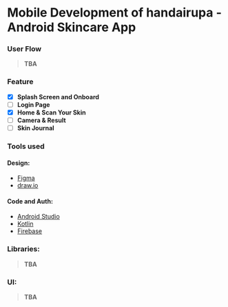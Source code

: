 # Mobile Development of handairupa - Android Skincare App

### User Flow
> **TBA**

### Feature
- [x] <b>Splash Screen and Onboard</b>
- [ ] <b>Login Page</b>
- [x] <b>Home & Scan Your Skin</b>
- [ ] <b>Camera & Result</b>
- [ ] <b>Skin Journal</b>

### Tools used
#### Design: 
- <a href ="https://www.figma.com/proto/2tpDNyCJ6sj59apdSkrjAN/handairupa-prototype?node-id=11%3A122&scaling=scale-down&page-id=1%3A2&starting-point-node-id=11%3A122">Figma</a>
- <a href ="">draw.io</a>

#### Code and Auth: 
- <a href ="https://developer.android.com/?hl=id">Android Studio</a>
- <a href ="https://kotlinlang.org">Kotlin</a>
- <a href ="https://firebase.google.com">Firebase</a>

### Libraries: 
> **TBA**

### UI: 
> **TBA**
